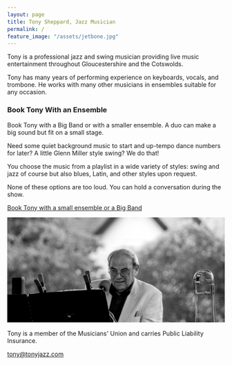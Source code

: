 ```yaml
---
layout: page
title: Tony Sheppard, Jazz Musician
permalink: /
feature_image: "/assets/jetbone.jpg"
---
```


Tony is a professional jazz and swing musician providing live music entertainment
throughout Gloucestershire and the Cotswolds.

Tony has many years of performing experience on keyboards, vocals,
and trombone. He works with many other musicians in ensembles
suitable for any occasion.

### Book Tony With an Ensemble

Book Tony with a Big Band or with a smaller ensemble. A duo can make a
big sound but fit on a small stage.

Need some quiet background music to start and up-tempo dance numbers
for later?  A little Glenn Miller style swing? We do that!

You choose the music from a playlist in a wide variety of styles:
swing and jazz of course but also blues, Latin, and other styles upon
request.

None of these options are too loud. You can hold a conversation during
the show.

[Book Tony with a small ensemble or a Big Band](/bookings/)

![Tony Sheppard playing keyboard in an outdoor bandstand, with trees out of focus in the far distance. He wears a small smile of concentrated happiness. A trombone is visible by his left hand.](/assets/musicstand-zoom-min.jpg)

Tony is a member of the Musicians' Union and carries Public Liability
Insurance.

[tony@tonyjazz.com](mailto:tony@tonyjazz.com)
